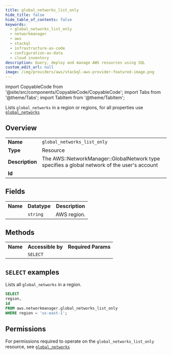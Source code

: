 ```yaml
---
title: global_networks_list_only
hide_title: false
hide_table_of_contents: false
keywords:
  - global_networks_list_only
  - networkmanager
  - aws
  - stackql
  - infrastructure-as-code
  - configuration-as-data
  - cloud inventory
description: Query, deploy and manage AWS resources using SQL
custom_edit_url: null
image: /img/providers/aws/stackql-aws-provider-featured-image.png
---
```


import CopyableCode from '@site/src/components/CopyableCode/CopyableCode';
import Tabs from '@theme/Tabs';
import TabItem from '@theme/TabItem';

Lists <code>global_networks</code> in a region or regions, for all properties use <a href="/providers/aws/serviceName/global_networks/"><code>global_networks</code></a>

## Overview
<table><tbody>
<tr><td><b>Name</b></td><td><code>global_networks_list_only</code></td></tr>
<tr><td><b>Type</b></td><td>Resource</td></tr>
<tr><td><b>Description</b></td><td>The AWS::NetworkManager::GlobalNetwork type specifies a global network of the user's account</td></tr>
<tr><td><b>Id</b></td><td><CopyableCode code="aws.networkmanager.global_networks_list_only" /></td></tr>
</tbody></table>

## Fields
<table><tbody><tr><th>Name</th><th>Datatype</th><th>Description</th></tr><tr><td><CopyableCode code="region" /></td><td><code>string</code></td><td>AWS region.</td></tr>
</tbody></table>

## Methods

<table><tbody>
  <tr>
    <th>Name</th>
    <th>Accessible by</th>
    <th>Required Params</th>
  </tr>
  <tr>
    <td><CopyableCode code="list_resources" /></td>
    <td><code>SELECT</code></td>
    <td><CopyableCode code="region" /></td>
  </tr>
</tbody></table>

## `SELECT` examples
Lists all <code>global_networks</code> in a region.
```sql
SELECT
region,
id
FROM aws.networkmanager.global_networks_list_only
WHERE region = 'us-east-1';
```


## Permissions

For permissions required to operate on the <code>global_networks_list_only</code> resource, see <a href="/providers/aws/networkmanager/global_networks/#permissions"><code>global_networks</code></a>

